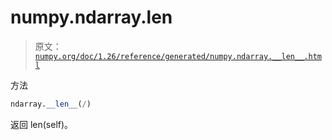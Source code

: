 # numpy.ndarray.__len__

> 原文：[`numpy.org/doc/1.26/reference/generated/numpy.ndarray.__len__.html`](https://numpy.org/doc/1.26/reference/generated/numpy.ndarray.__len__.html)

方法

```py
ndarray.__len__(/)
```

返回 len(self)。
